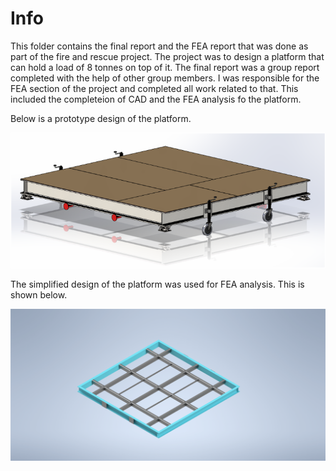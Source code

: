 # Info

This folder contains the final report and the FEA report that was done as part of the fire and rescue project. The project was to design a platform that can hold a load of 8 tonnes on top of it. The final report was a group report completed with the help of other group members. I was responsible for the FEA section of the project and completed all work related to that. This included the completeion of CAD and the FEA analysis fo the platform.

Below is a prototype design of the platform.

<img src="Platform.png">

The simplified design of the platform was used for FEA analysis. This is shown below.

<img src="Concept200.png">
